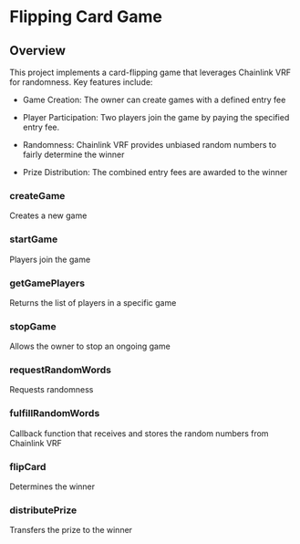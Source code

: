 # Flipping Card Game
## Overview
This project implements a card-flipping game that leverages Chainlink VRF for randomness. 
Key features include:

- Game Creation: 
The owner can create games with a defined entry fee

- Player Participation: 
Two players join the game by paying the specified entry fee.

- Randomness:
Chainlink VRF provides unbiased random numbers to fairly determine the winner

- Prize Distribution: 
The combined entry fees are awarded to the winner

### createGame
Creates a new game

### startGame
Players join the game

### getGamePlayers
Returns the list of players in a specific game

### stopGame
Allows the owner to stop an ongoing game

### requestRandomWords
Requests randomness

### fulfillRandomWords
Callback function that receives and stores the random numbers from Chainlink VRF

### flipCard
Determines the winner

### distributePrize
Transfers the prize to the winner
